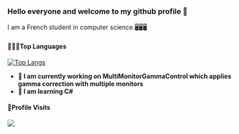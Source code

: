 ### Hello everyone and welcome to my github profile 👋

I am a French student in computer science.🖥️🖥️🖥️

#### 🧑🏾‍💻Top Languages
[![Top Langs](https://github-readme-stats.vercel.app/api/top-langs/?username=CharifMah&theme=tokyonight)](https://github.com/anuraghazra/github-readme-stats)

- **🔭 I am currently working on MultiMonitorGammaControl which applies gamma correction with multiple monitors**
- **🌱 I am learning C#**

#### 👀Profile Visits 

![](https://komarev.com/ghpvc/?username=CharifMah&label=PROFILE+VIEWS)
